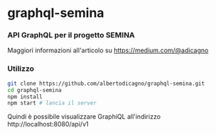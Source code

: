 # graphql-semina

### API GraphQL per il progetto SEMINA

Maggiori informazioni all'articolo su https://medium.com/@adicagno

### Utilizzo

```bash
git clone https://github.com/albertodicagno/graphql-semina.git
cd graphql-semina
npm install
npm start # lancia il server
```

Quindi è possibile visualizzare GraphiQL all'indirizzo http://localhost:8080/api/v1

